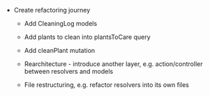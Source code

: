 - Create refactoring journey
  - Add CleaningLog models
  - Add plants to clean into plantsToCare query
  - Add cleanPlant mutation

  - Rearchitecture - introduce another layer, e.g. action/controller between resolvers and models

  - File restructuring, e.g. refactor resolvers into its own files
